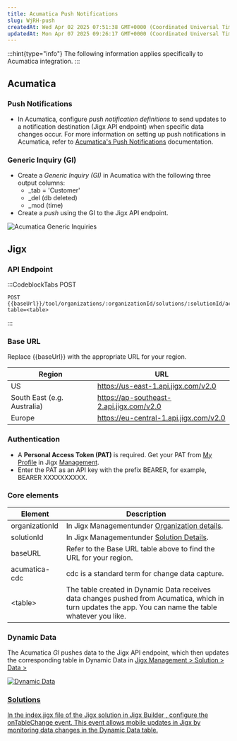 ```yaml
---
title: Acumatica Push Notifications
slug: WjRH-push
createdAt: Wed Apr 02 2025 07:51:38 GMT+0000 (Coordinated Universal Time)
updatedAt: Mon Apr 07 2025 09:26:17 GMT+0000 (Coordinated Universal Time)
---
```


:::hint{type="info"}
The following information applies specifically to Acumatica integration.
:::

## Acumatica

### Push Notifications

- In Acumatica, configure *push notification definitions* to send updates to a notification destination (Jigx API endpoint) when specific data changes occur. For more information on setting up push notifications in Acumatica, refer to [Acumatica's Push Notifications](https://help.acumatica.com/(W(261))/Wiki/ShowWiki.aspx?pageid=ba35054f-3485-415e-9785-da1195cb708b) documentation.

### Generic Inquiry (GI)

- Create a *Generic Inquiry (GI)* in Acumatica with the following three output columns:
  - \_tab = 'Customer'
  - \_del (db deleted)
  - \_mod (time)
- Create a *push* using the GI to the Jigx API endpoint.

![Acumatica Generic Inquiries](https://archbee-image-uploads.s3.amazonaws.com/0TQnKgJpsWhT3gQzQOhdY-8a0TyTsRhDsD2sWCMnaZq-20250403-190245.png "Acumatica Generic Inquiries")

## Jigx

### API Endpoint

:::CodeblockTabs
POST

```none
POST {{baseUrl}}/tool/organizations/:organizationId/solutions/:solutionId/acumatica/cdc?table=<table>
```
:::

### Base URL

Replace \{\{baseUrl}} with the appropriate URL for your region.

| **Region**                  | **URL**                                                                                                          |
| --------------------------- | ---------------------------------------------------------------------------------------------------------------- |
| US                          | <a href="https://us-east-1.api.jigx.com/v2.0" target="_blank"> https\://us-east-1.api.jigx.com/v2.0</a>          |
| South East (e.g. Australia) | <a href="https://ap-southeast-2.api.jigx.com/v2.0" target="_blank">https\://ap-southeast-2.api.jigx.com/v2.0</a> |
| Europe                      | <a href="https://eu-central-1.api.jigx.com/v2.0" target="_blank">https\://eu-central-1.api.jigx.com/v2.0</a>     |

### Authentication

- A **Personal Access Token (PAT)** is required. Get your PAT from [My Profile]() in Jigx <a href="https://manage.jigx.com" target="_blank">Management</a>.
- Enter the PAT as an API key with the prefix BEARER, for example, BEARER XXXXXXXXXX.

### Core elements

| **Element**    | **Description**                                                                                                                                         |
| -------------- | ------------------------------------------------------------------------------------------------------------------------------------------------------- |
| organizationId | In Jigx Managementunder [Organization details]().  |
| solutionId     | In Jigx Managementunder [Solution Details]().        |
| baseURL        | Refer to the Base URL table above to find the URL for your region.                                                                                      |
| acumatica-cdc  | cdc is a standard term for change data capture.     |
| \<table>       | The table created in Dynamic Data receives data changes pushed from Acumatica, which in turn updates the app. You can name the table whatever you like. |

### Dynamic Data

The Acumatica *GI* pushes data to the Jigx API endpoint, which then updates the corresponding table in Dynamic Data in [Jigx Management > Solution > Data > <table>](https://docs.jigx.com/_5W2-data)

![Dynamic Data](https://archbee-image-uploads.s3.amazonaws.com/0TQnKgJpsWhT3gQzQOhdY-Av2YtmfA_XiXtOkBVQmeh-20250402-091743.png "Dynamic Data")

### Solutions

In the index.jigx file of the Jigx solution in Jigx Builder , configure the [onTableChange](./../onTableChange.md) event. This event allows mobile updates in Jigx by monitoring data changes in the Dynamic Data table.
